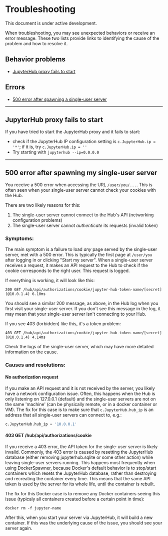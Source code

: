 # Troubleshooting

This document is under active development.

When troubleshooting, you may see unexpected behaviors or receive an error
message. These two lists provide links to identifying the cause of the
problem and how to resolve it.

## Behavior problems
- [JupyterHub proxy fails to start](#jupyterhub-proxy-fails-to-start)

## Errors
- [500 error after spawning a single-user server](#500-error-after-spawning-my-single-user-server)

----

## JupyterHub proxy fails to start

If you have tried to start the JupyterHub proxy and it fails to start:

- check if the JupyterHub IP configuration setting is
  ``c.JupyterHub.ip = '*'``; if it is, try ``c.JupyterHub.ip = ''``
- Try starting with ``jupyterhub --ip=0.0.0.0``

----

## 500 error after spawning my single-user server


You receive a 500 error when accessing the URL `/user/you/...`. This is often
seen when your single-user server cannot check your cookies with the Hub.

There are two likely reasons for this:

1. The single-user server cannot connect to the Hub's API (networking
   configuration problems)
2. The single-user server cannot *authenticate* its requests (invalid token)

### Symptoms:

The main symptom is a failure to load *any* page served by the single-user
server, met with a 500 error. This is typically the first page at `/user/you`
after logging in or clicking "Start my server". When a single-user server
receives a request, it makes an API request to the Hub to check if the cookie
corresponds to the right user. This request is logged.

If everything is working, it will look like this:

```
200 GET /hub/api/authorizations/cookie/jupyter-hub-token-name/[secret] (@10.0.1.4) 6.10ms
```

You should see a similar 200 message, as above, in the Hub log when you first
visit your single-user server. If you don't see this message in the log, it
may mean that your single-user server isn't connecting to your Hub.

If you see 403 (forbidden) like this, it's a token problem:

```
403 GET /hub/api/authorizations/cookie/jupyter-hub-token-name/[secret] (@10.0.1.4) 4.14ms
```

Check the logs of the single-user server, which may have more detailed
information on the cause.

### Causes and resolutions:

#### No authorization request

If you make an API request and it is not received by the server, you likely
have a network configuration issue. Often, this happens when the Hub is only
listening on 127.0.0.1 (default) and the single-user servers are not on the
same 'machine' (can be physically remote, or in a docker container or VM). The
fix for this case is to make sure that `c.JupyterHub.hub_ip` is an address
that all single-user servers can connect to, e.g.:

```python
c.JupyterHub.hub_ip = '10.0.0.1'
```

#### 403 GET /hub/api/authorizations/cookie

If you receive a 403 error, the API token for the single-user server is likely
invalid. Commonly, the 403 error is caused by resetting the JupyterHub
database (either removing jupyterhub.sqlite or some other action) while
leaving single-user servers running. This happens most frequently when using
DockerSpawner, because Docker's default behavior is to stop/start containers
which resets the JupyterHub database, rather than destroying and recreating
the container every time. This means that the same API token is used by the
server for its whole life, until the container is rebuilt.

The fix for this Docker case is to remove any Docker containers seeing this
issue (typicaly all containers created before a certain point in time):

    docker rm -f jupyter-name

After this, when you start your server via JupyterHub, it will build a
new container. If this was the underlying cause of the issue, you should see
your server again.
